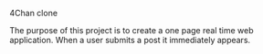 4Chan clone

The purpose of this project is to create a one page real time web application. When a user submits a post it immediately appears.
